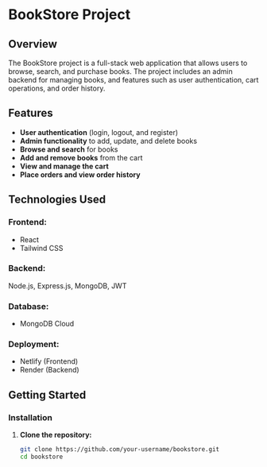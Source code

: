 # **BookStore Project**

## **Overview**

The BookStore project is a full-stack web application that allows users to browse, search, and purchase books. The project includes an admin backend for managing books, and features such as user authentication, cart operations, and order history.

## **Features**

- **User authentication** (login, logout, and register)
- **Admin functionality** to add, update, and delete books
- **Browse and search** for books
- **Add and remove books** from the cart
- **View and manage the cart**
- **Place orders and view order history**

## **Technologies Used**


### **Frontend:**

- React
- Tailwind CSS

### **Backend:**

 Node.js, Express.js, MongoDB, JWT

### **Database:**

- MongoDB Cloud

### **Deployment:**

- Netlify (Frontend)
- Render (Backend)

## **Getting Started**

### **Installation**

1. **Clone the repository:**
   ```bash
   git clone https://github.com/your-username/bookstore.git
   cd bookstore
